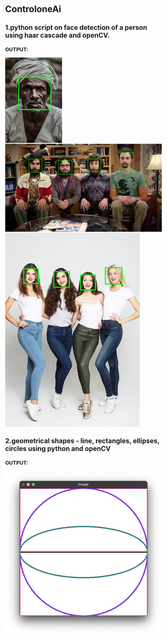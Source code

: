 # ControloneAi
## 1.python script on face detection of a person using haar cascade and openCV.
### OUTPUT:
![My Image](Task_1/result/image1.jpeg#center)
![My Image](Task_1/result/image3.jpeg#center)
![My Image](Task_1/result/image4.jpeg#center)

## 2.geometrical shapes - line, rectangles, ellipses, circles using python and openCV
### OUTPUT:
![My Image](Task_2/ans.png)
